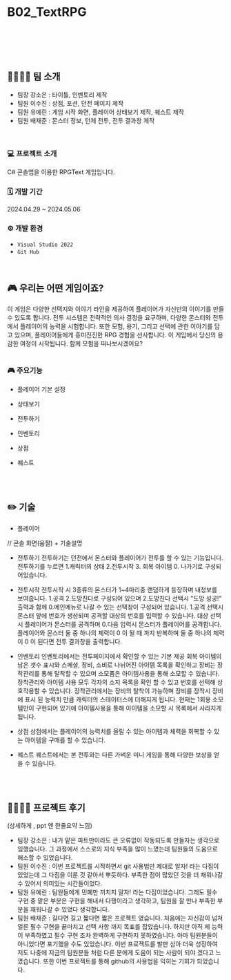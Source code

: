 # B02_TextRPG

<br>
<br>
<br>
<br>


## 👩‍👩‍👧‍👧 팀 소개
- 팀장 강소은 : 타이틀, 인벤토리 제작 
- 팀원 이수진 : 상점, 포션, 던전 페이지 제작
- 팀원 유예린 : 게임 시작 화면, 플레이어 상태보기 제작, 퀘스트 제작
- 팀원 배재준 : 몬스터 정보, 턴제 전투, 전투 결과창 제작
<br>



### 💻 프로젝트 소개
C# 콘솔앱을 이용한 RPGText 게임입니다.
<br>




### 🗓️ 개발 기간
2024.04.29 ~ 2024.05.06 
<br>



### ⚙️ 개발 환경
- `Visual Studio 2022`
- `Git Hub`

<br>



## 🎮 우리는 어떤 게임이죠?
이 게임은 다양한 선택지와 이야기 라인을 제공하여 플레이어가 자신만의 이야기를 만들 수 있도록 합니다. 전투 시스템은 전략적인 의사 결정을 요구하며, 다양한 몬스터와 전투에서 플레이어의 능력을 시험합니다. 
또한 모험, 용기, 그리고 선택에 관한 이야기를 담고 있으며, 플레이어들에게 흥미진진한 RPG 경험을 선사합니다. 이 게임에서 당신의 용감한 여정이 시작됩니다. 함께 모험을 떠나보시겠어요?
<br>
<br>


### 🎮 주요기능 
- 플레이어 기본 설정 
- 상태보기
- 전투하기
- 인벤토리
- 상점
- 퀘스트

  <br>
  <br>

## ✏️ 기술
- 플레이어

// 콘솔 화면(움짤) + 기술설명

- 전투하기
  전투하기는 던전에서 몬스터와 플레이어가 전투를 할 수 있는 기능입니다.
  전투하기를 누르면 1.캐릭터의 상태 2.전투시작 3. 회복 아이템 0. 나가기로 구성되어있습니다.

- 전투시작
  전투시작 시 3종류의 몬스터가 1~4마리중 랜덤하게 등장하며 내정보를 보여줍니다.
  1.공격 2.도망친다로 구성되어 있으며 2.도망친다 선택시 "도망 성공!" 출력과 함께 0.메인메뉴로 나갈 수 있는 선택창이 구성되어 있습니다.
  1.공격 선택시 몬스터 앞에 번호가 생성되며 공격할 대상의 번호를 입력할 수 있습니다.
  대상 선택시 플레이어가 몬스터를 공격하며 0.다음 입력시 몬스터가 플레이어를 공격합니다.
  플레이어와 몬스터 둘 중 하나의 체력이 0 이 될 때 까지 반복하며 둘 중 하나의 체력이 0 이 된다면 전투 결과창을 출력합니다.
  

- 인벤토리
    인벤토리에서는 전투페이지에서 확인할 수 있는 기본 제공 회복 아이템의 남은 갯수 표시와 스페셜, 장비, 소비로 나뉘어진 아이템 목록을 확인하고 장비는 장착관리를 통해 탈착할 수 있으며 소모품은 아이템사용을 통해 소모할 수 있습니다.
    장착관리와 아이템 사용 모두 각자의 소지 목록을 확인 할 수 있고 번호를 선택해 상호작용할 수 있습니다.
    장착관리에서는 장비의 탈착이 가능하며 장비를 장착시 장비에 표시 된 능력치 만큼 캐릭터의 스테이터스에 더해지게 됩니다.
    현재는 1회용 소모템만이 구현되어 있기에 아이템사용을 통해 아이템을 소모할 시 목록에서 사라지게 됩니다.


- 상점
  상점에서는 플레이어의 능력치를 올릴 수 있는 아이템과 체력을 회복할 수 있는 아이템을 구매를 할 수 있습니다. 



- 퀘스트
    퀘스트에서는 본 전투와는 다른 가벼운 미니 게임을 통해 다양한 보상을 얻을 수 있습니다.


<br>
<br>


##  👩‍👩‍👧‍👧 프로젝트 후기 


(상세하게 , ppt 엔 한줄요약 느낌) 
- 팀장 강소은 : 내가 맡은 파트만이라도 큰 오류없이 작동되도록 만들자는 생각으로 임했습니다.  그 과정에서 스스로의 지식 부족을 많이 느꼈는데 팀원들의 도움으로 해소할 수 있었습니다.
- 팀원 이수진 : 이번 프로젝트를 시작하면서 git 사용법만 제대로 알자! 라는 다짐이 있었는데 그 다짐을 이룬 것 같아서 뿌듯하다. 부족한 점이 많았던 것을 더 채워나갈 수 있어서 의미있는 시간들이었다. 
- 팀원 유예린 : 팀원들에게 민폐만 끼치지 말자! 라는 다짐이었습니다. 그래도 필수 구현 중 맡은 부분은 구현을 해내서 다행이라고 생각하고, 팀원을 잘 만나 부족한 부분을 채워나갈 수 있었다 생각합니다.
- 팀원 배재준 : 길다면 길고 짧다면 짧은 프로젝트 였습니다. 처음에는 자신감이 넘쳐 얼른 필수 구현을 끝마치고 선택 사항 까지 목표를 잡았습니다. 하지만 아직 제 능력이 부족하였고 필수 구현 조차 완벽하게 구현하지 못하였습니다. 아마 팀원분들이 아니었다면 포기했을 수도 있었습니다. 이번 프로젝트를 발판 삼아 더욱 성장하여 저도 나중에 지금의 팀원분들 처럼 다른 분에게 도움이 되는 사람이 되야 겠다고 느꼈습니다. 또한 이번 프로젝트를 통해 github의 사용법을 익히는 기회가 되었습니다.

  
<br>
<br>




